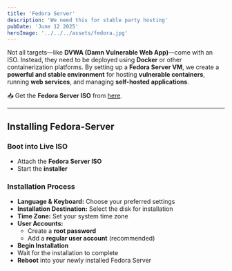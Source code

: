 ```yaml
---
title: 'Fedora Server'
description: 'We need this for stable party hosting'
pubDate: 'June 12 2025'
heroImage: '../../../assets/fedora.jpg'
---
```


Not all targets—like **DVWA (Damn Vulnerable Web App)**—come with an ISO. Instead, they need to be deployed using **Docker** or other containerization platforms.
By setting up a **Fedora Server VM**, we create a **powerful and stable environment** for hosting **vulnerable containers**, running **web services**, and managing **self-hosted applications**.

📥 Get the **Fedora Server ISO** from [here](https://fedoraproject.org/server/).

---

## Installing Fedora-Server
### Boot into Live ISO
- Attach the **Fedora Server ISO**
- Start the **installer**

### Installation Process
- **Language & Keyboard:** Choose your preferred settings
- **Installation Destination:** Select the disk for installation
- **Time Zone:** Set your system time zone
- **User Accounts:**
    - Create a **root password**
    - Add a **regular user account** (recommended)
- **Begin Installation**
- Wait for the installation to complete
- **Reboot** into your newly installed Fedora Server
